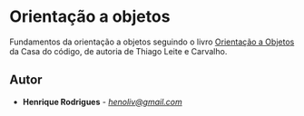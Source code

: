 
# Orientação a objetos

Fundamentos da orientação a objetos seguindo o livro [Orientação a Objetos](https://www.casadocodigo.com.br/products/livro-oo-conceitos) da Casa do código, de autoria de Thiago Leite e Carvalho.

## Autor

* **Henrique Rodrigues** - *henoliv@gmail.com*